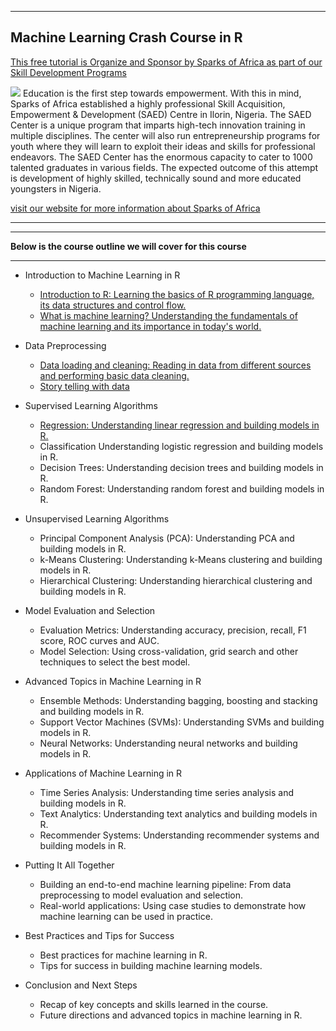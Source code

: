 *** 
## Machine Learning Crash Course in R


[This free tutorial is Organize and Sponsor by Sparks of Africa as part of our Skill Development Programs](https://sparksofafrica.org/)

![](https://sparksofafrica.org/static/website/assets/images/logo.png)
Education is the first step towards empowerment. With this in mind, Sparks of Africa established a highly professional Skill Acquisition, Empowerment & Development (SAED) Centre in Ilorin, Nigeria. The SAED Center is a unique program that imparts high-tech innovation training in multiple disciplines. The center will also run entrepreneurship programs for youth where they will learn to exploit their ideas and skills for professional endeavors. The SAED Center has the enormous capacity to cater to 1000 talented graduates in various fields. The expected outcome of this attempt is development of highly skilled, technically sound and more educated youngsters in Nigeria.

[visit our website for more information about Sparks of Africa](https://sparksofafrica.org)
***



***
 
**Below is the course outline we will cover for this course**

***

- Introduction to Machine Learning in R
   
    - [Introduction to R: Learning the basics of R programming language, its data structures and control flow.](./introduction2R/Introduction2R.Rmd)
    - [What is machine learning? Understanding the fundamentals of machine learning and its importance in today's world.](./introduction2R/introduction2ML.Rmd)

-  Data Preprocessing
    - [Data loading and cleaning: Reading in data from different sources and performing basic data cleaning.](./dataCleaningPrepProcessing/DataCleaningExample.R)
    - [Story telling with data](./dataCleaningPrepProcessing/storyTellingWithData.R)

- Supervised Learning Algorithms
    - [Regression: Understanding linear regression and building models in R.](./regression/linearRegression.Rmd)
    - Classification Understanding logistic regression and building models in R.
    - Decision Trees: Understanding decision trees and building models in R.
    - Random Forest: Understanding random forest and building models in R.

- Unsupervised Learning Algorithms
    - Principal Component Analysis (PCA): Understanding PCA and building models in R.
    - k-Means Clustering: Understanding k-Means clustering and building models in R.
    - Hierarchical Clustering: Understanding hierarchical clustering and building models in R.

-  Model Evaluation and Selection
    - Evaluation Metrics: Understanding accuracy, precision, recall, F1 score, ROC curves and AUC.
    - Model Selection: Using cross-validation, grid search and other techniques to select the best model.
    
- Advanced Topics in Machine Learning in R
    - Ensemble Methods: Understanding bagging, boosting and stacking and building models in R.
    - Support Vector Machines (SVMs): Understanding SVMs and building models in R.
    - Neural Networks: Understanding neural networks and building models in R.

- Applications of Machine Learning in R
    - Time Series Analysis: Understanding time series analysis and building models in R.
    - Text Analytics: Understanding text analytics and building models in R.
    - Recommender Systems: Understanding recommender systems and building models in R.

- Putting It All Together
    - Building an end-to-end machine learning pipeline: From data preprocessing to model evaluation and selection.
    - Real-world applications: Using case studies to demonstrate how machine learning can be used in practice.

- Best Practices and Tips for Success
    - Best practices for machine learning in R.
    - Tips for success in building machine learning models.

- Conclusion and Next Steps
    - Recap of key concepts and skills learned in the course.
    - Future directions and advanced topics in machine learning in R.